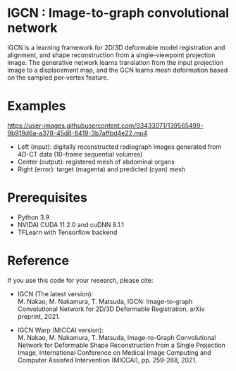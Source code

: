 # IGCN : Image-to-graph convolutional network 
IGCN is a learning framework for 2D/3D deformable model registration and alignment, and shape reconstruction from a single-viewpoint projection image. The generative network learns translation from the input projection image to a displacement map, and the GCN learns mesh deformation based on the sampled per-vertex feature.


# Examples
https://user-images.githubusercontent.com/93433071/139565499-9b918d6a-a378-45d8-8419-3b7affbd4e22.mp4

- Left (input): digitally reconstructed radiograph images generated from 4D-CT data (10-frame sequential volumes)  
- Center (output): registered mesh of abdominal organs
- Right (error): target (magenta) and predicted (cyan) mesh  

# Prerequisites
- Python 3.9
- NVIDAI CUDA 11.2.0 and cuDNN 8.1.1
- TFLearn with Tensorflow backend

# Reference
If you use this code for your research, please cite:

- IGCN (The latest version):  
M. Nakao, M. Nakamura, T. Matsuda, IGCN: Image-to-graph Convolutional Network for 2D/3D Deformable Registration, arXiv preprint, 2021.

- IGCN Warp (MICCAI version):   
M. Nakao, M. Nakamura, T. Matsuda, Image-to-Graph Convolutional Network for Deformable Shape Reconstruction from a Single Projection Image, International Conference on Medical Image Computing and Computer Assisted Intervention (MICCAI), pp. 259-268, 2021.

